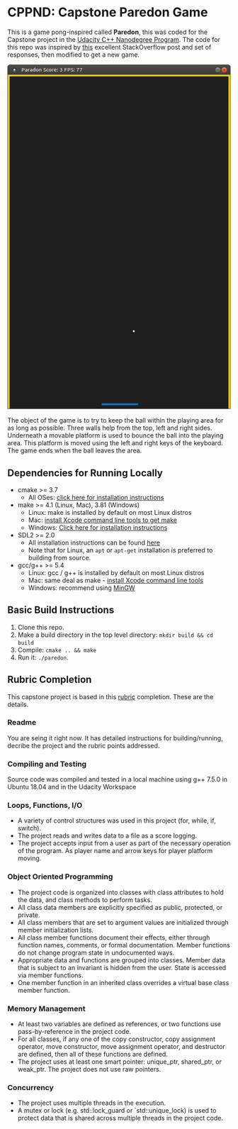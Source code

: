 # CPPND: Capstone Paredon Game

This is a game pong-inspired called **Paredon**, this was coded for the Capstone project in the [Udacity C++ Nanodegree Program](https://www.udacity.com/course/c-plus-plus-nanodegree--nd213). The code for this repo was inspired by [this](https://codereview.stackexchange.com/questions/212296/snake-game-in-c-with-sdl) excellent StackOverflow post and set of responses, then modified to get a new game.

<img src="paredon.png"/>

The object of the game is to try to keep the ball within the playing area for as long as possible. Three walls help from the top, left and right sides. Underneath a movable platform is used to bounce the ball into the playing area. This platform is moved using the left and right keys of the keyboard. The game ends when the ball leaves the area.

## Dependencies for Running Locally
* cmake >= 3.7
  * All OSes: [click here for installation instructions](https://cmake.org/install/)
* make >= 4.1 (Linux, Mac), 3.81 (Windows)
  * Linux: make is installed by default on most Linux distros
  * Mac: [install Xcode command line tools to get make](https://developer.apple.com/xcode/features/)
  * Windows: [Click here for installation instructions](http://gnuwin32.sourceforge.net/packages/make.htm)
* SDL2 >= 2.0
  * All installation instructions can be found [here](https://wiki.libsdl.org/Installation)
  * Note that for Linux, an `apt` or `apt-get` installation is preferred to building from source.
* gcc/g++ >= 5.4
  * Linux: gcc / g++ is installed by default on most Linux distros
  * Mac: same deal as make - [install Xcode command line tools](https://developer.apple.com/xcode/features/)
  * Windows: recommend using [MinGW](http://www.mingw.org/)

## Basic Build Instructions

1. Clone this repo.
2. Make a build directory in the top level directory: `mkdir build && cd build`
3. Compile: `cmake .. && make`
4. Run it: `./paredon`.

## Rubric Completion

This capstone project is based in this [rubric](https://review.udacity.com/#!/rubrics/2533/view) completion. These are the details.

### Readme

You are seing it right now. It has detailed instructions for building/running, decribe the project and the rubric points addressed.

### Compiling and Testing

Source code was compiled and tested in a local machine using g++ 7.5.0 in Ubuntu 18.04 and in the Udacity Workspace

### Loops, Functions, I/O

* A variety of control structures was used in this project (for, while, if, switch).
* The project reads and writes data to a file as a score logging.
* The project accepts input from a user as part of the necessary operation of the program. As player name and arrow keys for player platform moving.

### Object Oriented Programming

* The project code is organized into classes with class attributes to hold the data, and class methods to perform tasks. 
* All class data members are explicitly specified as public, protected, or private.
* All class members that are set to argument values are initialized through member initialization lists.
* All class member functions document their effects, either through function names, comments, or formal documentation. Member functions do not change program state in undocumented ways.
* Appropriate data and functions are grouped into classes. Member data that is subject to an invariant is hidden from the user. State is accessed via member functions.
* One member function in an inherited class overrides a virtual base class member function.

### Memory Management

* At least two variables are defined as references, or two functions use pass-by-reference in the project code.
* For all classes, if any one of the copy constructor, copy assignment operator, move constructor, move assignment operator, and destructor are defined, then all of these functions are defined.
* The project uses at least one smart pointer: unique_ptr, shared_ptr, or weak_ptr. The project does not use raw pointers.

### Concurrency

* The project uses multiple threads in the execution.
* A mutex or lock (e.g. std::lock_guard or `std::unique_lock) is used to protect data that is shared across multiple threads in the project code.
